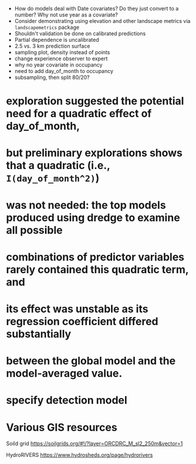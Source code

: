 - How do models deal with Date covariates? Do they just convert to a number? Why not use year as a covariate?
- Consider demonstrating using elevation and other landscape metrics via `landscapemetrics` package
- Shouldn't validation be done on calibrated predictions
- Partial dependence is uncalibrated
- 2.5 vs. 3 km prediction surface
- sampling plot, density instead of points
- change experience observer to expert
- why no year covariate in occupancy
- need to add day_of_month to occupancy
- subsampling, then split 80/20?

# exploration suggested the potential need for a quadratic effect of day_of_month,
# but preliminary explorations shows that a quadratic (i.e., `I(day_of_month^2)`) 
# was not needed: the top models produced using dredge to examine all possible
# combinations of predictor variables rarely contained this quadratic term, and
# its effect was unstable as its regression coefficient differed substantially
# between the global model and the model-averaged value.
# specify detection model


# Various GIS resources 
Soild grid 
https://soilgrids.org/#!/?layer=ORCDRC_M_sl2_250m&vector=1

HydroRIVERS
https://www.hydrosheds.org/page/hydrorivers